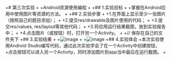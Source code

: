 
+# 第三次实验
+
+Android资源使用编程
+
+## 1.实验目标
+
+掌握在Android应用中使用图片等资源的方法。
+
+## 2.实验步骤
+
+1.在界面上显示至少一张图片（按照自己的题目添加）；
+
+2.提交res/drawable及图片使用的代码；
+
+3.提交res/values, res/layout等其他代码；
+
+3.将应用运行结果截图，放到实验报告中；
+
+4.点击图片（或按钮）时，打开另一个Activity。
+
+// 保存在自己的文件夹下
+## 3.实验结果
+
+![image](https://github.com/1614080902117/android-labs-2018/blob/master/Soft1614080902305/shiyan3-1.jpg)
+
+![image](https://github.com/1614080902117/android-labs-2018/blob/master/Soft1614080902305/shiyan3-2.jpg)
+## 4.实验体会
+本次实验使用Android Studio编写代码，通过此次实验学会了在一个Activity中创建按钮，
+点击按钮可以进入另一个Activity，同时添加图片到app当中最后在运行截图。
+  
